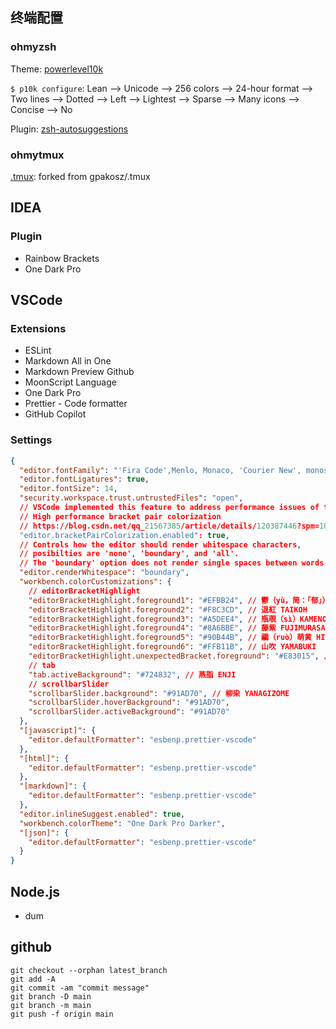 
## 终端配置

### ohmyzsh

Theme: [powerlevel10k](https://github.com/romkatv/powerlevel10k)

`$ p10k configure`: Lean --> Unicode --> 256 colors --> 24-hour format --> Two lines --> Dotted --> Left --> Lightest --> Sparse --> Many icons --> Concise --> No

Plugin: [zsh-autosuggestions](https://github.com/zsh-users/zsh-autosuggestions)

### ohmytmux

[.tmux](https://github.com/LuciusChen/.tmux): forked from gpakosz/.tmux

## IDEA

### Plugin

 - Rainbow Brackets
 - One Dark Pro

## VSCode

### Extensions

 - ESLint
 - Markdown All in One
 - Markdown Preview Github
 - MoonScript Language
 - One Dark Pro
 - Prettier - Code formatter
 - GitHub Copilot

### Settings

```json
{
  "editor.fontFamily": "'Fira Code',Menlo, Monaco, 'Courier New', monospace",
  "editor.fontLigatures": true,
  "editor.fontSize": 14,
  "security.workspace.trust.untrustedFiles": "open",
  // VSCode implemented this feature to address performance issues of the famous Bracket Pair Colorizer extension by CoenraadS.
  // High performance bracket pair colorization
  // https://blog.csdn.net/qq_21567385/article/details/120387446?spm=1001.2014.3001.5501
  "editor.bracketPairColorization.enabled": true,
  // Controls how the editor should render whitespace characters,
  // posibilties are 'none', 'boundary', and 'all'.
  // The 'boundary' option does not render single spaces between words.
  "editor.renderWhitespace": "boundary",
  "workbench.colorCustomizations": {
    // editorBracketHighlight
    "editorBracketHighlight.foreground1": "#EFBB24", // 鬱（yù，简：「郁」）金 UKON
    "editorBracketHighlight.foreground2": "#F8C3CD", // 退紅 TAIKOH
    "editorBracketHighlight.foreground3": "#A5DEE4", // 瓶覗（sì）KAMENOZOKI
    "editorBracketHighlight.foreground4": "#8A6BBE", // 藤紫 FUJIMURASAKI
    "editorBracketHighlight.foreground5": "#90B44B", // 鶸（ruò）萌黄 HIWAMOEGI
    "editorBracketHighlight.foreground6": "#FFB11B", // 山吹 YAMABUKI
    "editorBracketHighlight.unexpectedBracket.foreground": "#E83015", // 牡丹 SYOJYOHI
    // tab
    "tab.activeBackground": "#724832", // 燕脂 ENJI
    // scrollbarSlider
    "scrollbarSlider.background": "#91AD70", // 柳染 YANAGIZOME
    "scrollbarSlider.hoverBackground": "#91AD70",
    "scrollbarSlider.activeBackground": "#91AD70"
  },
  "[javascript]": {
    "editor.defaultFormatter": "esbenp.prettier-vscode"
  },
  "[html]": {
    "editor.defaultFormatter": "esbenp.prettier-vscode"
  },
  "[markdown]": {
    "editor.defaultFormatter": "esbenp.prettier-vscode"
  },
  "editor.inlineSuggest.enabled": true,
  "workbench.colorTheme": "One Dark Pro Darker",
  "[json]": {
    "editor.defaultFormatter": "esbenp.prettier-vscode"
  }
}
```

## Node.js

- dum

## github

```
git checkout --orphan latest_branch
git add -A
git commit -am "commit message"
git branch -D main
git branch -m main
git push -f origin main
```